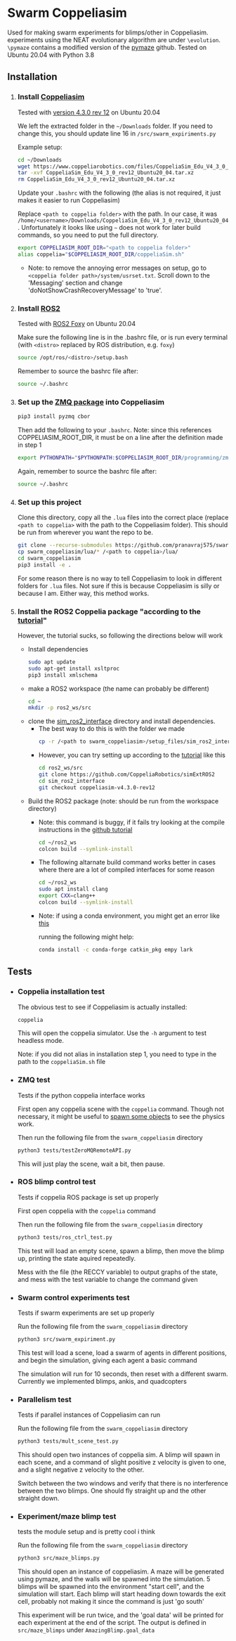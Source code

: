 # Swarm Coppeliasim
Used for making swarm experiments for blimps/other in Coppeliasim. experiments using the NEAT evolutionary algorithm are under ```\evolution```. 
```\pymaze``` contains a modified version of the [pymaze](https://github.com/jostbr/pymaze) github. Tested on Ubuntu 20.04 with Python 3.8

## Installation

1. ### Install [Coppeliasim](https://www.coppeliarobotics.com/)

    Tested with [version 4.3.0 rev 12](https://www.coppeliarobotics.com/files/CoppeliaSim_Edu_V4_3_0_rev12_Ubuntu20_04.tar.xz) on Ubuntu 20.04
    
    We left the extracted folder in the ```~/Downloads``` folder.
    If you need to change this, you should update line 16 in ```/src/swarm_expiriments.py```

    Example setup:
    ```bash
    cd ~/Downloads
    wget https://www.coppeliarobotics.com/files/CoppeliaSim_Edu_V4_3_0_rev12_Ubuntu20_04.tar.xz
    tar -xvf CoppeliaSim_Edu_V4_3_0_rev12_Ubuntu20_04.tar.xz
    rm CoppeliaSim_Edu_V4_3_0_rev12_Ubuntu20_04.tar.xz
    ```
    
    Update your ```.bashrc``` with the following (the alias is not required, it just makes it easier to run Coppeliasim)
    
    Replace ```<path to coppelia folder>``` with the path. In our case, it was ```/home/<username>/Downloads/CoppeliaSim_Edu_V4_3_0_rev12_Ubuntu20_04```. Unfortunately it looks like using ```~``` does not work for later build commands, so you need to put the full directory.
    ```bash
    export COPPELIASIM_ROOT_DIR="<path to coppelia folder>"
    alias coppelia="$COPPELIASIM_ROOT_DIR/coppeliaSim.sh"
    ```

    * Note: to remove the annoying error messages on setup, go to ```<coppelia folder path>/system/usrset.txt```. Scroll down to the 'Messaging' section and change 'doNotShowCrashRecoveryMessage' to 'true'.


2. ### Install [ROS2](https://docs.ros.org/)

    Tested with [ROS2 Foxy](https://docs.ros.org/en/foxy/Installation/Ubuntu-Install-Debians.html) on Ubuntu 20.04
     
    Make sure the following line is in the .bashrc file, or is run every terminal (with `<distro>` replaced by ROS distribution, e.g. `foxy`)
    
    ```bash
    source /opt/ros/<distro>/setup.bash
    ```
    Remember to source the bashrc file after:
   
    ```bash
    source ~/.bashrc
    ```

3. ### Set up the [ZMQ package](https://www.coppeliarobotics.com/helpFiles/en/zmqRemoteApiOverview.htm) into Coppeliasim
    ```bash
    pip3 install pyzmq cbor
    ```
    Then add the following to your ```.bashrc```. Note: since this references COPPELIASIM_ROOT_DIR, it must be on a line after the definition made in step 1
    ```bash
    export PYTHONPATH="$PYTHONPATH:$COPPELIASIM_ROOT_DIR/programming/zmqRemoteApi/clients/python"
    ```
    Again, remember to source the bashrc file after:
   
    ```bash
    source ~/.bashrc
    ```

4. ### Set up this project
   Clone this directory, copy all the ```.lua``` files into the correct place (replace ```<path to coppelia>``` with the path to the Coppeliasim folder). This should be run from wherever you want the repo to be.

    ```bash
    git clone --recurse-submodules https://github.com/pranavraj575/swarm_coppeliasim
    cp swarm_coppeliasim/lua/* /<path to coppelia>/lua/
    cd swarm_coppeliasim
    pip3 install -e .
    ```
    
    For some reason there is no way to tell Coppeliasim to look in different folders for ```.lua``` files.
    Not sure if this is because Coppeliasim is silly or because I am. Either way, this method works.

5. ### Install the ROS2 Coppelia package "according to the [tutorial](https://www.coppeliarobotics.com/helpFiles/en/ros2Tutorial.htm)"

    However, the tutorial sucks, so following the directions below will work
    
    * Install dependencies
      ```bash
      sudo apt update
      sudo apt-get install xsltproc
      pip3 install xmlschema
      ```
    * make a ROS2 workspace (the name can probably be different)
      ```bash
      cd ~
      mkdir -p ros2_ws/src
      ```
    * clone the [sim_ros2_interface](https://github.com/CoppeliaRobotics/simExtROS2) directory and install dependencies.
      * The best way to do this is with the folder we made
          ```bash
          cp -r /<path to swarm_coppeliasim>/setup_files/sim_ros2_interface ros2_ws/src
          ```
      * However, you can try setting up according to the [tutorial](https://www.coppeliarobotics.com/helpFiles/en/ros2Tutorial.htm) like this
          ```bash
          cd ros2_ws/src
          git clone https://github.com/CoppeliaRobotics/simExtROS2
          cd sim_ros2_interface
          git checkout coppeliasim-v4.3.0-rev12
          ```
    * Build the ROS2 package (note: should be run from the workspace directory)
      * Note: this command is buggy, if it fails try looking at the compile instructions in the [github tutorial](https://github.com/CoppeliaRobotics/simROS2)
        ```bash
        cd ~/ros2_ws
        colcon build --symlink-install
        ```
      * The following altarnate build command works better in cases where there are a lot of compiled interfaces for some reason
        ```bash
        cd ~/ros2_ws
        sudo apt install clang
        export CXX=clang++
        colcon build --symlink-install
        ```
        
      * Note: if using a conda environment, you might get an error like [this](https://github.com/colcon/colcon-ros/issues/118)

        running the following might help:
        ```bash
        conda install -c conda-forge catkin_pkg empy lark
        ```

## Tests
* ### Coppelia installation test
  The obvious test to see if Coppeliasim is actually installed:
  ```bash
  coppelia
  ```
  This will open the coppelia simulator. Use the ```-h``` argument to test headless mode.

  Note: if you did not alias in installation step 1, you need to type in the path to the ```coppeliaSim.sh``` file
* ### ZMQ test
  Tests if the python coppelia interface works

  First open any coppelia scene with the ```coppelia``` command. Though not necessary, it might be useful to [spawn some objects](https://www.coppeliarobotics.com/helpFiles/index.html) to see the physics work.

  Then run the following file from the ```swarm_coppeliasim``` directory
  ```bash
  python3 tests/testZeroMQRemoteAPI.py
  ```
  This will just play the scene, wait a bit, then pause.

* ### ROS blimp control test
  Tests if coppelia ROS package is set up properly

  First open coppelia with the ```coppelia``` command

  Then run the following file from the ```swarm_coppeliasim``` directory
  ```bash
  python3 tests/ros_ctrl_test.py
  ```
  This test will load an empty scene, spawn a blimp, then move the blimp up, printing the state aquired repeatedly. 
  
  Mess with the file (the RECCY variable) to output graphs of the state, and mess with the test variable to change the command given

* ### Swarm control experiments test
  Tests if swarm experiments are set up properly

  Run the following file from the ```swarm_coppeliasim``` directory
  ```bash
  python3 src/swarm_expiriment.py
  ```
  This test will load a scene, load a swarm of agents in different positions, and begin the simulation, giving each agent a basic command

  The simulation will run for 10 seconds, then reset with a different swarm. Currently we implemented blimps, ankis, and quadcopters

* ### Parallelism test
  Tests if parallel instances of Coppeliasim can run 

  Run the following file from the ```swarm_coppeliasim``` directory
  ```bash
  python3 tests/mult_scene_test.py
  ```

  This should open two instances of coppelia sim. A blimp will spawn in each scene, and a command of slight positive z velocity is given to one, and a slight negative z velocity to the other.
  
  Switch between the two windows and verify that there is no interference between the two blimps. One should fly straight up and the other straight down.
  
* ### Experiment/maze blimp test
  tests the module setup and is pretty cool i think

  Run the following file from the ```swarm_coppeliasim``` directory
  ```bash
  python3 src/maze_blimps.py
  ```

  This should open an instance of coppeliasim. A maze will be generated using pymaze, and the walls will be spawned into the simulation. 5 blimps will be spawned into the environment "start cell", and the simulation will start. Each blimp will start heading down towards the exit cell, probably not making it since the command is just 'go south'

  This experiment will be run twice, and the 'goal data' will be printed for each experiment at the end of the script. The output is defined in ```src/maze_blimps``` under ```AmazingBlimp.goal_data```
